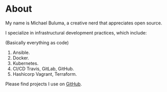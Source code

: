 # About

My name is Michael Buluma, a creative nerd that appreciates open source.

I specialize in infrastructural development practices, which include:

(Basically everything as code)

1. Ansible.
2. Docker.
3. Kubernetes.
4. CI/CD Travis, GitLab, GitHub.
5. Hashicorp Vagrant, Terraform.

Please find projects I use on [GitHub](https://github.com/buluma/).

<!-- ![Michael Buluma](https://live.staticflickr.com/4488/23646152528_f3e502e606_w_d.jpg "Michael Buluma") -->
